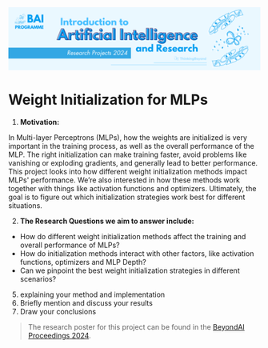 ![BeyondAI Banner for Research Projects](../BeyondAI_Banner_Research_Projects_2024.png)

# Weight Initialization for MLPs

1. **Motivation:**

In Multi-layer Perceptrons (MLPs), how the weights are initialized is very important in the training process, as well as the overall performance of the MLP. The right initialization can make training faster, avoid problems like vanishing or exploding gradients, and generally lead to better performance. This project looks into how different weight initialization methods impact MLPs' performance. We’re also interested in how these methods work together with things like activation functions and optimizers. Ultimately, the goal is to figure out which initialization strategies work best for different situations.

2. **The Research Questions we aim to answer include:**

* How do different weight initialization methods affect the training  and overall performance of MLPs?
* How do initialization methods interact with other factors, like activation functions, optimizers and MLP Depth?
* Can we pinpoint the best weight initialization strategies in different scenarios?

5. explaining your method and implementation
6. Briefly mention and discuss your results
7. Draw your conclusions

> The research poster for this project can be found in the [BeyondAI Proceedings 2024](https://thinkingbeyond.education/beyondai_proceedings_2024/).
